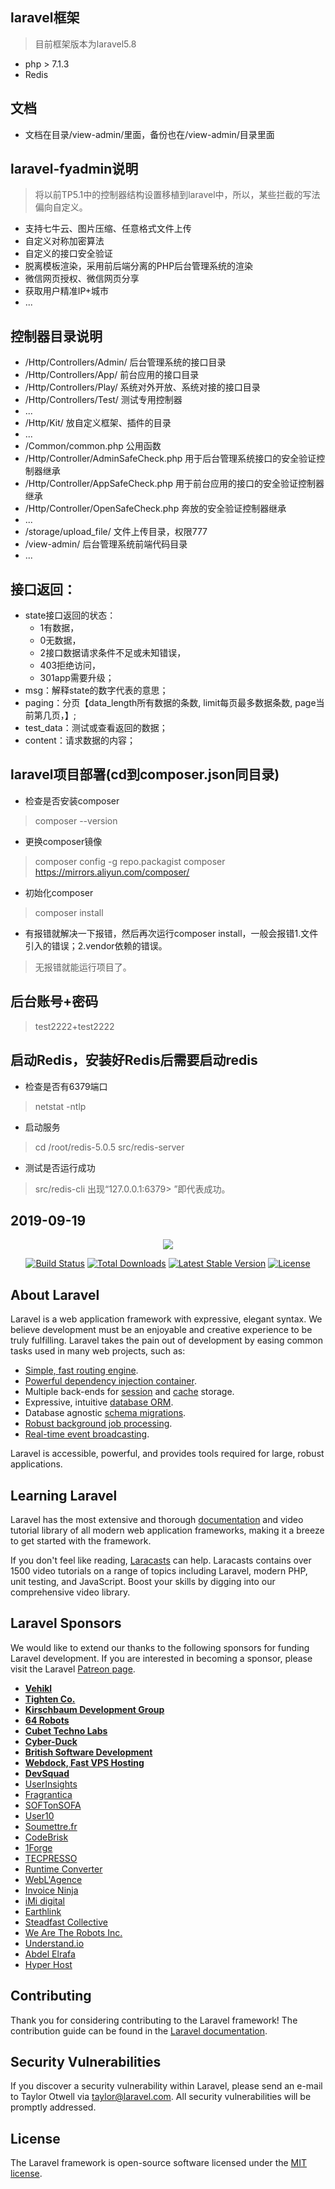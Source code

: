 
## laravel框架

> 目前框架版本为laravel5.8
+ php > 7.1.3
+ Redis

## 文档

+ 文档在目录/view-admin/里面，备份也在/view-admin/目录里面

## laravel-fyadmin说明
> 将以前TP5.1中的控制器结构设置移植到laravel中，所以，某些拦截的写法偏向自定义。

+ 支持七牛云、图片压缩、任意格式文件上传
+ 自定义对称加密算法
+ 自定义的接口安全验证
+ 脱离模板渲染，采用前后端分离的PHP后台管理系统的渲染
+ 微信网页授权、微信网页分享
+ 获取用户精准IP+城市
+ ...

## 控制器目录说明

+ /Http/Controllers/Admin/ 后台管理系统的接口目录
+ /Http/Controllers/App/ 前台应用的接口目录
+ /Http/Controllers/Play/ 系统对外开放、系统对接的接口目录
+ /Http/Controllers/Test/ 测试专用控制器
+ ...
+ /Http/Kit/ 放自定义框架、插件的目录
+ ...
+ /Common/common.php 公用函数
+ /Http/Controller/AdminSafeCheck.php 用于后台管理系统接口的安全验证控制器继承
+ /Http/Controller/AppSafeCheck.php 用于前台应用的接口的安全验证控制器继承
+ /Http/Controller/OpenSafeCheck.php 奔放的安全验证控制器继承
+ ...
+ /storage/upload_file/ 文件上传目录，权限777
+ /view-admin/ 后台管理系统前端代码目录
+ ...

## 接口返回：
+ state接口返回的状态：
  + 1有数据，
  + 0无数据，
  + 2接口数据请求条件不足或未知错误，
  + 403拒绝访问，
  + 301app需要升级；
+ msg：解释state的数字代表的意思；
+ paging：分页【data_length所有数据的条数, limit每页最多数据条数, page当前第几页，】;
+ test_data：测试或查看返回的数据；
+ content：请求数据的内容；

## laravel项目部署(cd到composer.json同目录)
+ 检查是否安装composer
> composer --version
+ 更换composer镜像
> composer config -g repo.packagist composer https://mirrors.aliyun.com/composer/
+ 初始化composer
> composer install
+ 有报错就解决一下报错，然后再次运行composer install，一般会报错1.文件引入的错误；2.vendor依赖的错误。
> 无报错就能运行项目了。

## 后台账号+密码 
> test2222+test2222

## 启动Redis，安装好Redis后需要启动redis
+ 检查是否有6379端口
> netstat -ntlp
+ 启动服务
> cd /root/redis-5.0.5
> src/redis-server
+ 测试是否运行成功
> src/redis-cli
> 出现“127.0.0.1:6379> ”即代表成功。

##  
## 2019-09-19

<p align="center"><img src="https://laravel.com/assets/img/components/logo-laravel.svg"></p>

<p align="center">
<a href="https://travis-ci.org/laravel/framework"><img src="https://travis-ci.org/laravel/framework.svg" alt="Build Status"></a>
<a href="https://packagist.org/packages/laravel/framework"><img src="https://poser.pugx.org/laravel/framework/d/total.svg" alt="Total Downloads"></a>
<a href="https://packagist.org/packages/laravel/framework"><img src="https://poser.pugx.org/laravel/framework/v/stable.svg" alt="Latest Stable Version"></a>
<a href="https://packagist.org/packages/laravel/framework"><img src="https://poser.pugx.org/laravel/framework/license.svg" alt="License"></a>
</p>

## About Laravel

Laravel is a web application framework with expressive, elegant syntax. We believe development must be an enjoyable and creative experience to be truly fulfilling. Laravel takes the pain out of development by easing common tasks used in many web projects, such as:

- [Simple, fast routing engine](https://laravel.com/docs/routing).
- [Powerful dependency injection container](https://laravel.com/docs/container).
- Multiple back-ends for [session](https://laravel.com/docs/session) and [cache](https://laravel.com/docs/cache) storage.
- Expressive, intuitive [database ORM](https://laravel.com/docs/eloquent).
- Database agnostic [schema migrations](https://laravel.com/docs/migrations).
- [Robust background job processing](https://laravel.com/docs/queues).
- [Real-time event broadcasting](https://laravel.com/docs/broadcasting).

Laravel is accessible, powerful, and provides tools required for large, robust applications.

## Learning Laravel

Laravel has the most extensive and thorough [documentation](https://laravel.com/docs) and video tutorial library of all modern web application frameworks, making it a breeze to get started with the framework.

If you don't feel like reading, [Laracasts](https://laracasts.com) can help. Laracasts contains over 1500 video tutorials on a range of topics including Laravel, modern PHP, unit testing, and JavaScript. Boost your skills by digging into our comprehensive video library.

## Laravel Sponsors

We would like to extend our thanks to the following sponsors for funding Laravel development. If you are interested in becoming a sponsor, please visit the Laravel [Patreon page](https://patreon.com/taylorotwell).

- **[Vehikl](https://vehikl.com/)**
- **[Tighten Co.](https://tighten.co)**
- **[Kirschbaum Development Group](https://kirschbaumdevelopment.com)**
- **[64 Robots](https://64robots.com)**
- **[Cubet Techno Labs](https://cubettech.com)**
- **[Cyber-Duck](https://cyber-duck.co.uk)**
- **[British Software Development](https://www.britishsoftware.co)**
- **[Webdock, Fast VPS Hosting](https://www.webdock.io/en)**
- **[DevSquad](https://devsquad.com)**
- [UserInsights](https://userinsights.com)
- [Fragrantica](https://www.fragrantica.com)
- [SOFTonSOFA](https://softonsofa.com/)
- [User10](https://user10.com)
- [Soumettre.fr](https://soumettre.fr/)
- [CodeBrisk](https://codebrisk.com)
- [1Forge](https://1forge.com)
- [TECPRESSO](https://tecpresso.co.jp/)
- [Runtime Converter](http://runtimeconverter.com/)
- [WebL'Agence](https://weblagence.com/)
- [Invoice Ninja](https://www.invoiceninja.com)
- [iMi digital](https://www.imi-digital.de/)
- [Earthlink](https://www.earthlink.ro/)
- [Steadfast Collective](https://steadfastcollective.com/)
- [We Are The Robots Inc.](https://watr.mx/)
- [Understand.io](https://www.understand.io/)
- [Abdel Elrafa](https://abdelelrafa.com)
- [Hyper Host](https://hyper.host)

## Contributing

Thank you for considering contributing to the Laravel framework! The contribution guide can be found in the [Laravel documentation](https://laravel.com/docs/contributions).

## Security Vulnerabilities

If you discover a security vulnerability within Laravel, please send an e-mail to Taylor Otwell via [taylor@laravel.com](mailto:taylor@laravel.com). All security vulnerabilities will be promptly addressed.

## License

The Laravel framework is open-source software licensed under the [MIT license](https://opensource.org/licenses/MIT).
